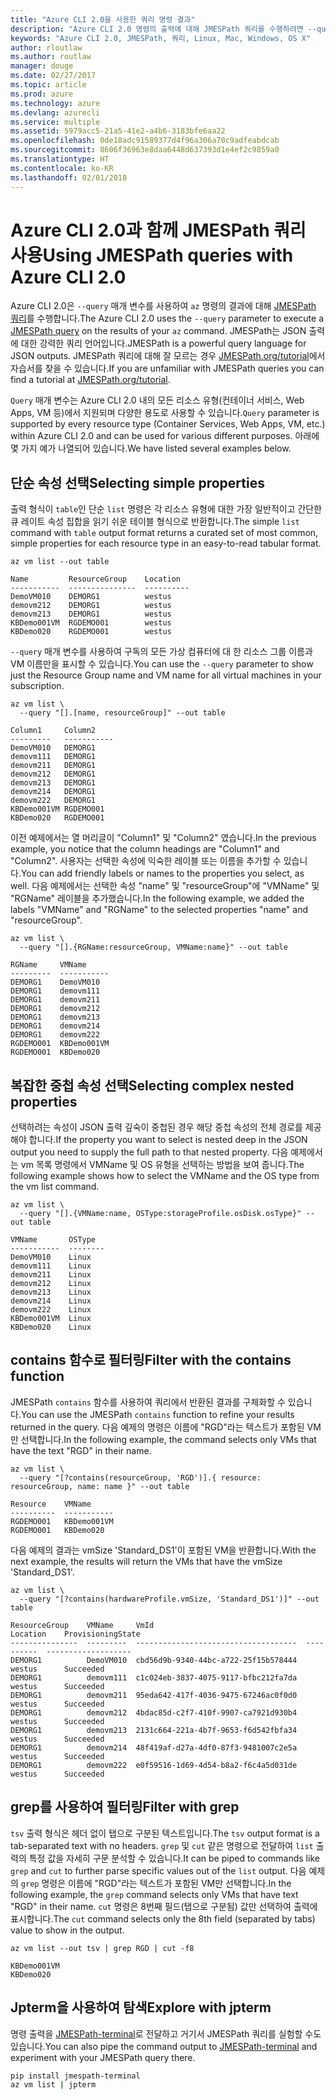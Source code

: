 ```yaml
---
title: "Azure CLI 2.0을 사용한 쿼리 명령 결과"
description: "Azure CLI 2.0 명령의 출력에 대해 JMESPath 쿼리를 수행하려면 --query를 사용합니다."
keywords: "Azure CLI 2.0, JMESPath, 쿼리, Linux, Mac, Windows, OS X"
author: rloutlaw
ms.author: routlaw
manager: douge
ms.date: 02/27/2017
ms.topic: article
ms.prod: azure
ms.technology: azure
ms.devlang: azurecli
ms.service: multiple
ms.assetid: 5979acc5-21a5-41e2-a4b6-3183bfe6aa22
ms.openlocfilehash: 0de18adc91589377d4f96a306a70c9adfeabdcab
ms.sourcegitcommit: 8606f36963e8daa6448d637393d1e4ef2c9859a0
ms.translationtype: HT
ms.contentlocale: ko-KR
ms.lasthandoff: 02/01/2018
---
```

# <a name="using-jmespath-queries-with-azure-cli-20"></a><span data-ttu-id="c74fa-104">Azure CLI 2.0과 함께 JMESPath 쿼리 사용</span><span class="sxs-lookup"><span data-stu-id="c74fa-104">Using JMESPath queries with Azure CLI 2.0</span></span>

<span data-ttu-id="c74fa-105">Azure CLI 2.0은 `--query` 매개 변수를 사용하여 `az` 명령의 결과에 대해 [JMESPath 쿼리](http://jmespath.org)를 수행합니다.</span><span class="sxs-lookup"><span data-stu-id="c74fa-105">The Azure CLI 2.0 uses the `--query` parameter to execute a [JMESPath query](http://jmespath.org) on the results of your `az` command.</span></span> <span data-ttu-id="c74fa-106">JMESPath는 JSON 출력에 대한 강력한 쿼리 언어입니다.</span><span class="sxs-lookup"><span data-stu-id="c74fa-106">JMESPath is a powerful query language for JSON outputs.</span></span>  <span data-ttu-id="c74fa-107">JMESPath 쿼리에 대해 잘 모르는 경우 [JMESPath.org/tutorial](http://JMESPath.org/tutorial.html)에서 자습서를 찾을 수 있습니다.</span><span class="sxs-lookup"><span data-stu-id="c74fa-107">If you are unfamiliar with JMESPath queries you can find a tutorial at [JMESPath.org/tutorial](http://JMESPath.org/tutorial.html).</span></span>

<span data-ttu-id="c74fa-108">`Query` 매개 변수는 Azure CLI 2.0 내의 모든 리소스 유형(컨테이너 서비스, Web Apps, VM 등)에서 지원되며 다양한 용도로 사용할 수 있습니다.</span><span class="sxs-lookup"><span data-stu-id="c74fa-108">`Query` parameter is supported by every resource type (Container Services, Web Apps, VM, etc.) within Azure CLI 2.0 and can be used for various different purposes.</span></span>  <span data-ttu-id="c74fa-109">아래에 몇 가지 예가 나열되어 있습니다.</span><span class="sxs-lookup"><span data-stu-id="c74fa-109">We have listed several examples below.</span></span>

## <a name="selecting-simple-properties"></a><span data-ttu-id="c74fa-110">단순 속성 선택</span><span class="sxs-lookup"><span data-stu-id="c74fa-110">Selecting simple properties</span></span>

<span data-ttu-id="c74fa-111">출력 형식이 `table`인 단순 `list` 명령은 각 리소스 유형에 대한 가장 일반적이고 간단한 큐 레이트 속성 집합을 읽기 쉬운 테이블 형식으로 반환합니다.</span><span class="sxs-lookup"><span data-stu-id="c74fa-111">The simple `list` command with `table` output format returns a curated set of most common, simple properties for each resource type in an easy-to-read tabular format.</span></span>

```azurecli-interactive
az vm list --out table
```

```
Name         ResourceGroup    Location
-----------  ---------------  ----------
DemoVM010    DEMORG1          westus
demovm212    DEMORG1          westus
demovm213    DEMORG1          westus
KBDemo001VM  RGDEMO001        westus
KBDemo020    RGDEMO001        westus
```

<span data-ttu-id="c74fa-112">`--query` 매개 변수를 사용하여 구독의 모든 가상 컴퓨터에 대 한 리소스 그룹 이름과 VM 이름만을 표시할 수 있습니다.</span><span class="sxs-lookup"><span data-stu-id="c74fa-112">You can use the `--query` parameter to show just the Resource Group name and VM name for all virtual machines in your subscription.</span></span>

```azurecli-interactive
az vm list \
  --query "[].[name, resourceGroup]" --out table
```

```
Column1     Column2
---------   -----------
DemoVM010   DEMORG1
demovm111   DEMORG1
demovm211   DEMORG1
demovm212   DEMORG1
demovm213   DEMORG1
demovm214   DEMORG1
demovm222   DEMORG1
KBDemo001VM RGDEMO001
KBDemo020   RGDEMO001
```

<span data-ttu-id="c74fa-113">이전 예제에서는 열 머리글이 "Column1" 및 "Column2" 였습니다.</span><span class="sxs-lookup"><span data-stu-id="c74fa-113">In the previous example, you notice that the column headings are "Column1" and "Column2".</span></span>  <span data-ttu-id="c74fa-114">사용자는 선택한 속성에 익숙한 레이블 또는 이름을 추가할 수 있습니다.</span><span class="sxs-lookup"><span data-stu-id="c74fa-114">You can add friendly labels or names to the properties you select, as well.</span></span>  <span data-ttu-id="c74fa-115">다음 예제에서는 선택한 속성 "name" 및 "resourceGroup"에 "VMName" 및 "RGName" 레이블을 추가했습니다.</span><span class="sxs-lookup"><span data-stu-id="c74fa-115">In the following example, we added the labels "VMName" and "RGName" to the selected properties "name" and "resourceGroup".</span></span>


```azurecli-interactive
az vm list \
  --query "[].{RGName:resourceGroup, VMName:name}" --out table
```

```
RGName     VMName
---------  -----------
DEMORG1    DemoVM010
DEMORG1    demovm111
DEMORG1    demovm211
DEMORG1    demovm212
DEMORG1    demovm213
DEMORG1    demovm214
DEMORG1    demovm222
RGDEMO001  KBDemo001VM
RGDEMO001  KBDemo020
```

## <a name="selecting-complex-nested-properties"></a><span data-ttu-id="c74fa-116">복잡한 중첩 속성 선택</span><span class="sxs-lookup"><span data-stu-id="c74fa-116">Selecting complex nested properties</span></span>

<span data-ttu-id="c74fa-117">선택하려는 속성이 JSON 출력 깊숙이 중첩된 경우 해당 중첩 속성의 전체 경로를 제공해야 합니다.</span><span class="sxs-lookup"><span data-stu-id="c74fa-117">If the property you want to select is nested deep in the JSON output you need to supply the full path to that nested property.</span></span> <span data-ttu-id="c74fa-118">다음 예제에서는 vm 목록 명령에서 VMName 및 OS 유형을 선택하는 방법을 보여 줍니다.</span><span class="sxs-lookup"><span data-stu-id="c74fa-118">The following example shows how to select the VMName and the OS type from the vm list command.</span></span>

```azurecli-interactive
az vm list \
  --query "[].{VMName:name, OSType:storageProfile.osDisk.osType}" --out table
```

```
VMName       OSType
-----------  --------
DemoVM010    Linux
demovm111    Linux
demovm211    Linux
demovm212    Linux
demovm213    Linux
demovm214    Linux
demovm222    Linux
KBDemo001VM  Linux
KBDemo020    Linux
```

## <a name="filter-with-the-contains-function"></a><span data-ttu-id="c74fa-119">contains 함수로 필터링</span><span class="sxs-lookup"><span data-stu-id="c74fa-119">Filter with the contains function</span></span>

<span data-ttu-id="c74fa-120">JMESPath `contains` 함수를 사용하여 쿼리에서 반환된 결과를 구체화할 수 있습니다.</span><span class="sxs-lookup"><span data-stu-id="c74fa-120">You can use the JMESPath `contains` function to refine your results returned in the query.</span></span>
<span data-ttu-id="c74fa-121">다음 예제의 명령은 이름에 "RGD"라는 텍스트가 포함된 VM만 선택합니다.</span><span class="sxs-lookup"><span data-stu-id="c74fa-121">In the following example, the command selects only VMs that have the text "RGD" in their name.</span></span>

```azurecli-interactive
az vm list \
  --query "[?contains(resourceGroup, 'RGD')].{ resource: resourceGroup, name: name }" --out table
```

```
Resource    VMName
----------  -----------
RGDEMO001   KBDemo001VM
RGDEMO001   KBDemo020
```

<span data-ttu-id="c74fa-122">다음 예제의 결과는 vmSize 'Standard_DS1'이 포함된 VM을 반환합니다.</span><span class="sxs-lookup"><span data-stu-id="c74fa-122">With the next example, the results will return the VMs that have the vmSize 'Standard_DS1'.</span></span>

```azurecli-interactive
az vm list \
  --query "[?contains(hardwareProfile.vmSize, 'Standard_DS1')]" --out table
```

```
ResourceGroup    VMName     VmId                                  Location    ProvisioningState
---------------  ---------  ------------------------------------  ----------  -------------------
DEMORG1          DemoVM010  cbd56d9b-9340-44bc-a722-25f15b578444  westus      Succeeded
DEMORG1          demovm111  c1c024eb-3837-4075-9117-bfbc212fa7da  westus      Succeeded
DEMORG1          demovm211  95eda642-417f-4036-9475-67246ac0f0d0  westus      Succeeded
DEMORG1          demovm212  4bdac85d-c2f7-410f-9907-ca7921d930b4  westus      Succeeded
DEMORG1          demovm213  2131c664-221a-4b7f-9653-f6d542fbfa34  westus      Succeeded
DEMORG1          demovm214  48f419af-d27a-4df0-87f3-9481007c2e5a  westus      Succeeded
DEMORG1          demovm222  e0f59516-1d69-4d54-b8a2-f6c4a5d031de  westus      Succeeded
```

## <a name="filter-with-grep"></a><span data-ttu-id="c74fa-123">grep를 사용하여 필터링</span><span class="sxs-lookup"><span data-stu-id="c74fa-123">Filter with grep</span></span>

<span data-ttu-id="c74fa-124">`tsv` 출력 형식은 헤더 없이 탭으로 구분된 텍스트입니다.</span><span class="sxs-lookup"><span data-stu-id="c74fa-124">The `tsv` output format is a tab-separated text with no headers.</span></span> <span data-ttu-id="c74fa-125">`grep` 및 `cut` 같은 명령으로 전달하여 `list` 출력의 특정 값을 자세히 구문 분석할 수 있습니다.</span><span class="sxs-lookup"><span data-stu-id="c74fa-125">It can be piped to commands like `grep` and `cut` to further parse specific values out of the `list` output.</span></span> <span data-ttu-id="c74fa-126">다음 예제의 `grep` 명령은 이름에 "RGD"라는 텍스트가 포함된 VM만 선택합니다.</span><span class="sxs-lookup"><span data-stu-id="c74fa-126">In the following example, the `grep` command selects only VMs that have text "RGD" in their name.</span></span>  <span data-ttu-id="c74fa-127">`cut` 명령은 8번째 필드(탭으로 구분됨) 값만 선택하여 출력에 표시합니다.</span><span class="sxs-lookup"><span data-stu-id="c74fa-127">The `cut` command selects only the 8th field (separated by tabs) value to show in the output.</span></span>

```azurecli-interactive
az vm list --out tsv | grep RGD | cut -f8
```

```
KBDemo001VM
KBDemo020
```

## <a name="explore-with-jpterm"></a><span data-ttu-id="c74fa-128">Jpterm을 사용하여 탐색</span><span class="sxs-lookup"><span data-stu-id="c74fa-128">Explore with jpterm</span></span>

<span data-ttu-id="c74fa-129">명령 출력을 [JMESPath-terminal](https://github.com/jmespath/jmespath.terminal)로 전달하고 거기서 JMESPath 쿼리를 실험할 수도 있습니다.</span><span class="sxs-lookup"><span data-stu-id="c74fa-129">You can also pipe the command output to [JMESPath-terminal](https://github.com/jmespath/jmespath.terminal) and experiment with your JMESPath query there.</span></span>

```bash
pip install jmespath-terminal
az vm list | jpterm
```

